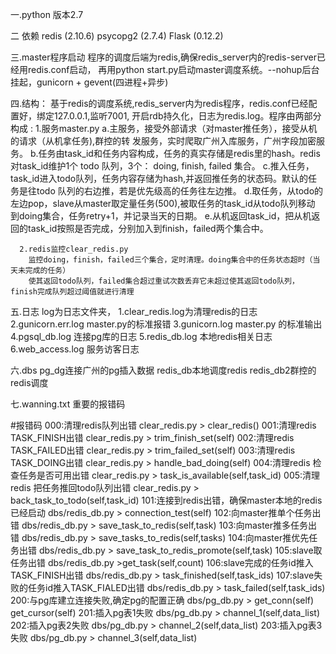一.python 版本2.7

二 依赖
    redis (2.10.6)
    psycopg2 (2.7.4)
    Flask (0.12.2)

三.master程序启动
    程序的调度后端为redis,确保redis_server内的redis-server已经用redis.conf启动，
    再用python start.py启动master调度系统。--nohup后台挂起，gunicorn + gevent(四进程+异步)


四.结构：
    基于redis的调度系统,redis_server内为redis程序，redis.conf已经配置好，绑定127.0.0.1,监听7001,
    开启rdb持久化，日志为redis.log。程序由两部分构成 :
      1.服务master.py
          a.主服务，接受外部请求（对master推任务），接受从机的请求（从机拿任务),群控的转
        发服务，实时爬取广州入库服务，广州字段加密服务。
          b.任务由task_id和任务内容构成，任务的真实存储是redis里的hash。redis对task_id维护1个 todo 
        队列，3个： doing, finish, failed 集合。
          c.推入任务，task_id进入todo队列，任务内容存储为hash,并返回推任务的状态码。默认的任务是往todo
        队列的右边推，若是优先级高的任务往左边推。
          d.取任务，从todo的左边pop，slave从master取定量任务(500),被取任务的task_id从todo队列移动
        到doing集合，任务retry+1，并记录当天的日期。
          e.从机返回task_id，把从机返回的task_id按照是否完成，分别加入到finish，failed两个集合中。

      2.redis监控clear_redis.py
        监控doing，finish，failed三个集合，定时清理。doing集合中的任务状态超时（当天未完成的任务）
        使其返回todo队列，failed集合超过重试次数丢弃它未超过使其返回todo队列，finish完成队列超过阈值就进行清理


五.日志
    log为日志文件夹，
        1.clear_redis.log为清理redis的日志
        2.gunicorn.err.log master.py的标准报错
        3.gunicorn.log master.py 的标准输出
        4.pgsql_db.log  连接pg库的日志
        5.redis_db.log  本地redis相关日志
        6.web_access.log 服务访客日志


六.dbs
    pg_dg连接广州的pg插入数据
    redis_db本地调度redis
    redis_db2群控的redis调度


七.wanning.txt 重要的报错码
    
#报错码
    000:清理redis队列出错 clear_redis.py > clear_redis()
    001:清理redis TASK_FINISH出错 clear_redis.py > trim_finish_set(self)
    002:清理redis TASK_FAILED出错 clear_redis.py > trim_failed_set(self)
    003:清理redis TASK_DOING出错 clear_redis.py > handle_bad_doing(self)
    004:清理redis 检查任务是否可用出错 clear_redis.py > task_is_available(self,task_id)
    005:清理redis 把任务推回todo队列出错 clear_redis.py > back_task_to_todo(self,task_id)
    101:连接到redis出错，确保master本地的redis已经启动 dbs/redis_db.py > connection_test(self)
    102:向master推单个任务出错 dbs/redis_db.py > save_task_to_redis(self,task)
    103:向master推多任务出错 dbs/redis_db.py > save_tasks_to_redis(self,tasks)
    104:向master推优先任务出错 dbs/redis_db.py > save_task_to_redis_promote(self,task)
    105:slave取任务出错 dbs/redis_db.py >get_task(self,count)
    106:slave完成的任务id推入TASK_FINISH出错 dbs/redis_db.py > task_finished(self,task_ids)
    107:slave失败的任务id推入TASK_FIALED出错 dbs/redis_db.py > task_failed(self,task_ids)
    200:与pg库建立连接失败,确定pg的配置正确 dbs/pg_db.py > get_conn(self) get_cursor(self)
    201:插入pg表1失败 dbs/pg_db.py > channel_1(self,data_list)
    202:插入pg表2失败 dbs/pg_db.py > channel_2(self,data_list)
    203:插入pg表3失败 dbs/pg_db.py > channel_3(self,data_list)
